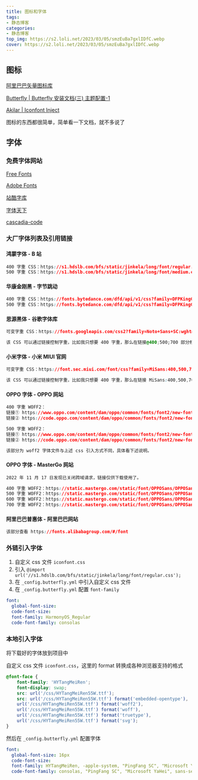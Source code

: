 ```yaml
---
title: 图标和字体
tags:
- 静态博客
categories:
- 静态博客
top_img: https://s2.loli.net/2023/03/05/smzEuBa7gxlIDfC.webp
cover: https://s2.loli.net/2023/03/05/smzEuBa7gxlIDfC.webp
---
```


## 图标

[阿里巴巴矢量图标库](https://www.iconfont.cn/)

[Butterfly | Butterfly 安装文档(三) 主题配置-1](https://butterfly.js.org/posts/4aa8abbe/#%E4%BB%A3%E7%A2%BC%E9%AB%98%E5%BA%A6%E9%99%90%E5%88%B6)

[Akilar | Iconfont Inject](https://akilar.top/posts/d2ebecef/)

图标的东西都很简单，简单看一下文档，就不多说了

## 字体

### 免费字体网站

[Free Fonts](https://www.fontspace.com/)

[Adobe Fonts](https://github.com/adobe-fonts)

[站酷字库](https://www.zcool.com.cn/special/zcoolfonts/)

[字体天下](https://www.fonts.net.cn/)

[cascadia-code](https://github.com/microsoft/cascadia-code)

### 大厂字体列表及引用链接

#### 鸿蒙字体 - B 站

```css
400 字重 CSS：https://s1.hdslb.com/bfs/static/jinkela/long/font/regular.css
500 字重 CSS：https://s1.hdslb.com/bfs/static/jinkela/long/font/medium.css
```

#### 华康金刚黑 - 字节跳动

```css
400 字重 CSS：https://fonts.bytedance.com/dfd/api/v1/css?family=DFPKingGothicGB-Regular&display=swap
500 字重 CSS：https://fonts.bytedance.com/dfd/api/v1/css?family=DFPKingGothicGB-medium&display=swap
```

#### 思源黑体 - 谷歌字体库

```css
可变字重 CSS：https://fonts.googleapis.com/css2?family=Noto+Sans+SC:wght@400;500;700&display=swap

该 CSS 可以通过链接控制字重，比如我只想要 400 字重，那么在链接@400;500;700 部分修改为@400，增加同理。
```
#### 小米字体 - 小米 MIUI 官网

```css
可变字重 CSS：https://font.sec.miui.com/font/css?family=MiSans:400,500,700:Chinese_Simplify,Latin&display=swap

该 CSS 可以通过链接控制字重，比如我只想要 400 字重，那么在链接 MiSans:400,500,700 部分修改为 MiSans:400，增加同理。
```

#### OPPO 字体 - OPPO 网站

```css
400 字重 WOFF2：
链接①	https://www.oppo.com/content/dam/oppo/common/fonts/font2/new-font/OPPOSansOS2-5000-Regular.woff2
链接②	https://code.oppo.com/content/dam/oppo/common/fonts/font2/new-font/OPPOSansOS2-5000-Regular.woff2

500 字重 WOFF2：
链接①	https://www.oppo.com/content/dam/oppo/common/fonts/font2/new-font/OPPOSansOS2-5000-Medium.woff2
链接②	https://code.oppo.com/content/dam/oppo/common/fonts/font2/new-font/OPPOSansOS2-5000-Medium.woff2

该部分为 woff2 字体文件与上述 css 引入方式不同，具体看下述说明。
```

#### OPPO 字体 - MasterGo 网站

```css
2022 年 11 月 17 日发现已关闭跨域请求，链接仅供下载使用了。

400 字重 WOFF2：https://static.mastergo.com/static/font/OPPOSans/OPPOSans-Regular.woff2
500 字重 WOFF2：https://static.mastergo.com/static/font/OPPOSans/OPPOSans-Medium.woff2
600 字重 WOFF2：https://static.mastergo.com/static/font/OPPOSans/OPPOSans-Bold.woff2
700 字重 WOFF2：https://static.mastergo.com/static/font/OPPOSans/OPPOSans-Heavy.woff2
```

#### 阿里巴巴普惠体 - 阿里巴巴网站

```css
该部分查看 https://fonts.alibabagroup.com/#/font
```

### 外链引入字体

1. 自定义 css 文件 `iconfont.css`
2. 引入 `@import url('//s1.hdslb.com/bfs/static/jinkela/long/font/regular.css');`
3. 在 `_config.butterfly.yml` 中引入自定义 css 文件
4. 在 `_config.butterfly.yml` 配置 `font-family`

```yaml
font:
  global-font-size:
  code-font-size:
  font-family: HarmonyOS_Regular
  code-font-family: consolas
```

### 本地引入字体

将下载好的字体放到项目中

自定义 css 文件 `iconfont.css`，这里的 format 转换成各种浏览器支持的格式

```css
@font-face {
    font-family: 'HYTangMeiRen';
    font-display: swap;
    src: url('/css/HYTangMeiRen55W.ttf');
    src: url('/css/HYTangMeiRen55W.ttf') format('embedded-opentype'),
    url('/css/HYTangMeiRen55W.ttf') format('woff2'),
    url('/css/HYTangMeiRen55W.ttf') format('woff'),
    url('/css/HYTangMeiRen55W.ttf') format('truetype'),
    url('/css/HYTangMeiRen55W.ttf') format('svg');
}
```

然后在 `_config.butterfly.yml` 配置字体

```yaml
font:
  global-font-size: 16px
  code-font-size:
  font-family: HYTangMeiRen, -apple-system, "PingFang SC", "Microsoft YaHei", sans-serif
  code-font-family: consolas, "PingFang SC", "Microsoft YaHei", sans-serif
```

